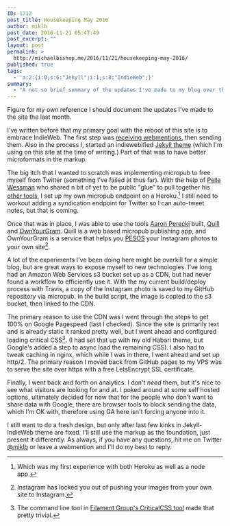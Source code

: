 ```yaml
---
ID: 1212
post_title: Housekeeping May 2016
author: miklb
post_date: 2016-11-21 05:47:49
post_excerpt: ""
layout: post
permalink: >
  http://michaelbishop.me/2016/11/21/housekeeping-may-2016/
published: true
tags:
  - 'a:2:{i:0;s:6:"Jekyll";i:1;s:8:"IndieWeb";}'
summary:
  - "A not so brief summary of the updates I've made to my blog over the last month."
---
```

Figure for my own reference I should document the updates I've made to the site the last month.

I've written before that my primary goal with the reboot of this site is to embrace IndieWeb. The first step was [receiving webmentions](https://miklb.com/finally-webmentons-with-jekyll-part-duex), then sending them. Also in the process I, started an indiewebified [Jekyll theme](https://github.com/miklb/jekyll-indieweb) (which I'm using on this site at the time of writing.) Part of that was to have better microformats in the markup.

The big itch that I wanted to scratch was implementing micropub to free myself from Twitter (something I've failed at thus far). With the help of [Pelle Wessman](http://voxpelli.com/2016/03/my-2015-in-indieweb/) who shared n bit of yet to be public "glue" to pull together his [other tools](https://github.com/voxpelli/node-micropub-express), I set up my own micropub endpoint on a Heroku.[^1]  I still need to workout adding a syndication endpoint for Twitter so I can auto-tweet notes, but that is coming.

Once that was in place, I was able to use the tools [Aaron Perecki](https://aaronparecki.com) built, [Quill](https://quill.p3k.io) and [OwnYourGram](https://quill.p3k.io). Quill is a web based micropub publishing app, and OwnYourGram is a service that helps you [PESOS](http://indiewebcamp.com/pesos) your Instagram photos to your own site[^2].

A lot of the experiments I've been doing here might be overkill for a simple blog, but are great ways to expose myself to new technologies. I've long had an Amazon Web Services s3 bucket set up as a CDN, but had never found a workflow to efficiently use it. With the my current build/deploy process with Travis, a copy of the Instagram photo is saved to my GitHub repository via micropub. In the build script, the image is copied to the s3 bucket, then linked to the CDN.

The primary reason to use the CDN was I went through the steps to get 100% on Google Pagespeed (last I checked). Since the site is primarily text and is already static it ranked pretty well, but I went ahead and configured loading critical CSS[^3]. (I had set that up with my old Habari theme, but Google's added a step to async load the remaining CSS). I also had to tweak caching in nginx, which while I was in there, I went ahead and set up http/2. The primary reason I moved back from GitHub pages to my VPS was to serve the site over https with a free LetsEncrypt SSL certificate.

Finally, I went back and forth on analytics. I don't *need* them, but it's nice to see what visitors are looking for and at. I poked around at some self hosted options, ultimately decided for now that for the people who don't want to share data with Google, there are browser tools to block sending the data, which I'm OK with, therefore using GA here isn't forcing anyone into it.

I still want to do a fresh design, but only after last few kinks in Jekyll-IndieWeb theme are fixed. I'll still use the markup as the foundation, just present it differently. As always, if you have any questions, hit me on Twitter [@miklb](https://twitter.com/miklb) or leave a webmention and I'll do my best to reply.


[^1]: Which was my first experience with both Heroku as well as a node app.
[^2]: Instagram has locked you out of pushing your images from your own site to Instagram.
[^3]: The command line tool in [Filament Group's CriticalCSS tool](https://github.com/filamentgroup/criticalCSS) made that pretty trivial.

<a href="https://brid.gy/publish/twitter"></a>